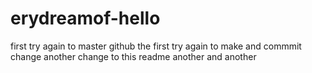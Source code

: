 # erydreamof-hello
first try again to master github 
the first try again to make and commmit change
another change to this readme 
another 
and another 
